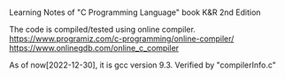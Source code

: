 #
Learning Notes of "C Programming Language" book K&R 2nd Edition

The code is compiled/tested using online compiler.
https://www.programiz.com/c-programming/online-compiler/
https://www.onlinegdb.com/online_c_compiler

As of now[2022-12-30], it is gcc version 9.3.
Verified by "compilerInfo.c"

